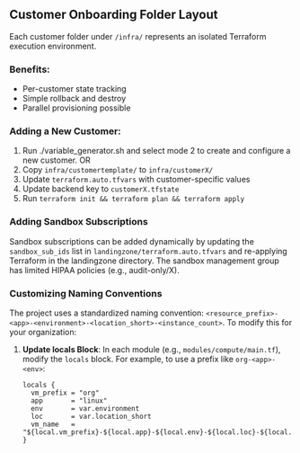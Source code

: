 ## Customer Onboarding Folder Layout
Each customer folder under `/infra/` represents an isolated Terraform execution environment.

### Benefits:
- Per-customer state tracking
- Simple rollback and destroy
- Parallel provisioning possible

### Adding a New Customer:
1. Run ./variable_generator.sh and select mode 2 to create and configure a new customer.
OR
1. Copy `infra/customertemplate/` to `infra/customerX/`
2. Update `terraform.auto.tfvars` with customer-specific values
3. Update backend key to `customerX.tfstate`
4. Run `terraform init && terraform plan && terraform apply`

### Adding Sandbox Subscriptions
Sandbox subscriptions can be added dynamically by updating the `sandbox_sub_ids` list in `landingzone/terraform.auto.tfvars` and re-applying Terraform in the landingzone directory. The sandbox management group has limited HIPAA policies (e.g., audit-only/X).

### Customizing Naming Conventions
The project uses a standardized naming convention: `<resource_prefix>-<app>-<environment>-<location_short>-<instance_count>`. To modify this for your organization:

1. **Update locals Block**: In each module (e.g., `modules/compute/main.tf`), modify the `locals` block. For example, to use a prefix like `org-<app>-<env>`:
   ```hcl
   locals {
     vm_prefix = "org"
     app       = "linux"
     env       = var.environment
     loc       = var.location_short
     vm_name   = "${local.vm_prefix}-${local.app}-${local.env}-${local.loc}-${local.vm_instance}"
   }


